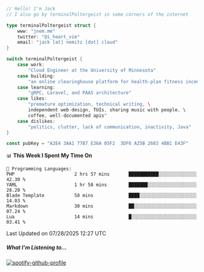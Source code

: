 ```go
// Hello! I'm Jack
// I also go by terminalPoltergeist in some corners of the internet

type terminalPoltergeist struct {
    www: "jnem.me"
    twitter: "@i_heart_vim"
    email: "jack [at] nemitz [dot] cloud"
}

switch terminalPoltergeist {
    case work:
        "Cloud Engineer at the University of Minnesota"
    case building:
        "an online clearinghouse platform for health-plan fitness incentive programs"
    case learning:
        "gRPC, Laravel, and PAAS architecture"
    case likes:
        "premature optimization, technical writing, \
        independent web-design, TUIs, sharing music with people, \
        coffee, well-documented apis"
    case dislikes:
        "politics, clutter, lack of communication, inactivity, Java"
}

const pubKey = "A2E4 3AA1 77B7 E36A 05F2  3DF6 A25B 2683 4BB1 E43F"
```

<!--START_SECTION:waka-->
📊 **This Week I Spent My Time On** 

```text
💬 Programming Languages: 
PHP                      2 hrs 57 mins       ███████████░░░░░░░░░░░░░░   42.30 % 
YAML                     1 hr 58 mins        ███████░░░░░░░░░░░░░░░░░░   28.20 % 
Blade Template           58 mins             ████░░░░░░░░░░░░░░░░░░░░░   14.03 % 
Markdown                 30 mins             ██░░░░░░░░░░░░░░░░░░░░░░░   07.24 % 
Lua                      14 mins             █░░░░░░░░░░░░░░░░░░░░░░░░   03.41 % 
```


 Last Updated on 07/28/2025 12:27 UTC
<!--END_SECTION:waka-->

##### What I'm Listening to...

[![spotify-github-profile](https://jnem.me/listening-item?maxAge=2592000)](https://jnem.me/listening)
